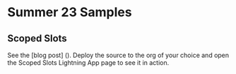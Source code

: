 # Summer 23 Samples

## Scoped Slots

See the [blog post] (). Deploy the source to the org of your choice and open the Scoped Slots Lightning App page to see it in action.

